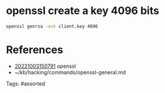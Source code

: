 # openssl create a key 4096 bits
```bash
openssl genrsa -out client.key 4096
```

# References
- [20221003150791](/zet/20221003150791/) openssl
- ~/kb/hacking/commands/openssl-general.md

Tags:
    #assorted

